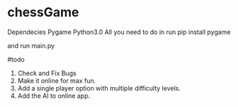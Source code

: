 # chessGame
Dependecies 
  Pygame
  Python3.0
All you need to do in run 
pip install pygame

and run 
main.py

#todo
1. Check and Fix Bugs
2. Make it online for max fun.
3. Add a single player option with multiple difficulty levels.
4. Add the AI to online app.

